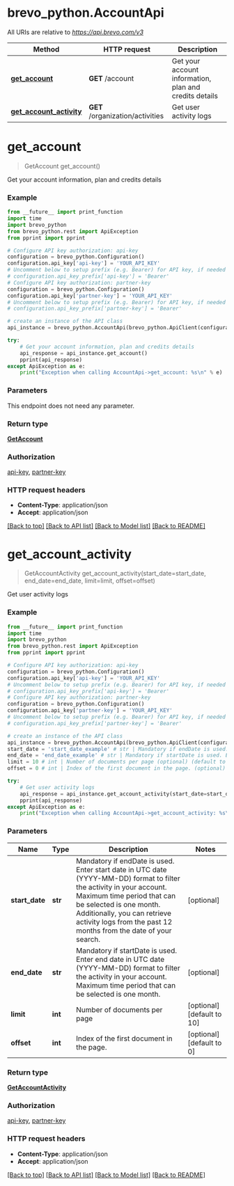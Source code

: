 # brevo_python.AccountApi

All URIs are relative to *https://api.brevo.com/v3*

Method | HTTP request | Description
------------- | ------------- | -------------
[**get_account**](AccountApi.md#get_account) | **GET** /account | Get your account information, plan and credits details
[**get_account_activity**](AccountApi.md#get_account_activity) | **GET** /organization/activities | Get user activity logs


# **get_account**
> GetAccount get_account()

Get your account information, plan and credits details

### Example
```python
from __future__ import print_function
import time
import brevo_python
from brevo_python.rest import ApiException
from pprint import pprint

# Configure API key authorization: api-key
configuration = brevo_python.Configuration()
configuration.api_key['api-key'] = 'YOUR_API_KEY'
# Uncomment below to setup prefix (e.g. Bearer) for API key, if needed
# configuration.api_key_prefix['api-key'] = 'Bearer'
# Configure API key authorization: partner-key
configuration = brevo_python.Configuration()
configuration.api_key['partner-key'] = 'YOUR_API_KEY'
# Uncomment below to setup prefix (e.g. Bearer) for API key, if needed
# configuration.api_key_prefix['partner-key'] = 'Bearer'

# create an instance of the API class
api_instance = brevo_python.AccountApi(brevo_python.ApiClient(configuration))

try:
    # Get your account information, plan and credits details
    api_response = api_instance.get_account()
    pprint(api_response)
except ApiException as e:
    print("Exception when calling AccountApi->get_account: %s\n" % e)
```

### Parameters
This endpoint does not need any parameter.

### Return type

[**GetAccount**](GetAccount.md)

### Authorization

[api-key](../README.md#api-key), [partner-key](../README.md#partner-key)

### HTTP request headers

 - **Content-Type**: application/json
 - **Accept**: application/json

[[Back to top]](#) [[Back to API list]](../README.md#documentation-for-api-endpoints) [[Back to Model list]](../README.md#documentation-for-models) [[Back to README]](../README.md)

# **get_account_activity**
> GetAccountActivity get_account_activity(start_date=start_date, end_date=end_date, limit=limit, offset=offset)

Get user activity logs

### Example
```python
from __future__ import print_function
import time
import brevo_python
from brevo_python.rest import ApiException
from pprint import pprint

# Configure API key authorization: api-key
configuration = brevo_python.Configuration()
configuration.api_key['api-key'] = 'YOUR_API_KEY'
# Uncomment below to setup prefix (e.g. Bearer) for API key, if needed
# configuration.api_key_prefix['api-key'] = 'Bearer'
# Configure API key authorization: partner-key
configuration = brevo_python.Configuration()
configuration.api_key['partner-key'] = 'YOUR_API_KEY'
# Uncomment below to setup prefix (e.g. Bearer) for API key, if needed
# configuration.api_key_prefix['partner-key'] = 'Bearer'

# create an instance of the API class
api_instance = brevo_python.AccountApi(brevo_python.ApiClient(configuration))
start_date = 'start_date_example' # str | Mandatory if endDate is used. Enter start date in UTC date (YYYY-MM-DD) format to filter the activity in your account. Maximum time period that can be selected is one month. Additionally, you can retrieve activity logs from the past 12 months from the date of your search. (optional)
end_date = 'end_date_example' # str | Mandatory if startDate is used. Enter end date in UTC date (YYYY-MM-DD) format to filter the activity in your account. Maximum time period that can be selected is one month. (optional)
limit = 10 # int | Number of documents per page (optional) (default to 10)
offset = 0 # int | Index of the first document in the page. (optional) (default to 0)

try:
    # Get user activity logs
    api_response = api_instance.get_account_activity(start_date=start_date, end_date=end_date, limit=limit, offset=offset)
    pprint(api_response)
except ApiException as e:
    print("Exception when calling AccountApi->get_account_activity: %s\n" % e)
```

### Parameters

Name | Type | Description  | Notes
------------- | ------------- | ------------- | -------------
 **start_date** | **str**| Mandatory if endDate is used. Enter start date in UTC date (YYYY-MM-DD) format to filter the activity in your account. Maximum time period that can be selected is one month. Additionally, you can retrieve activity logs from the past 12 months from the date of your search. | [optional] 
 **end_date** | **str**| Mandatory if startDate is used. Enter end date in UTC date (YYYY-MM-DD) format to filter the activity in your account. Maximum time period that can be selected is one month. | [optional] 
 **limit** | **int**| Number of documents per page | [optional] [default to 10]
 **offset** | **int**| Index of the first document in the page. | [optional] [default to 0]

### Return type

[**GetAccountActivity**](GetAccountActivity.md)

### Authorization

[api-key](../README.md#api-key), [partner-key](../README.md#partner-key)

### HTTP request headers

 - **Content-Type**: application/json
 - **Accept**: application/json

[[Back to top]](#) [[Back to API list]](../README.md#documentation-for-api-endpoints) [[Back to Model list]](../README.md#documentation-for-models) [[Back to README]](../README.md)

